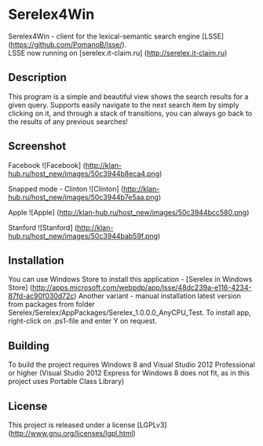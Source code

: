 Serelex4Win
===========
Serelex4Win - client for the lexical-semantic search engine [LSSE] (https://github.com/PomanoB/lsse/).  
LSSE now running on [serelex.it-claim.ru] (http://serelex.it-claim.ru)

Description
--------
This program is a simple and beautiful view shows the search results for a given query.
Supports easily navigate to the next search item by simply clicking on it, and through a stack of transitions, you can always go back to the results of any previous searches!

Screenshot
----------
Facebook
![Facebook] (http://klan-hub.ru/host_new/images/50c3944b8eca4.png)  

Snapped mode - Clinton
![Clinton] (http://klan-hub.ru/host_new/images/50c3944b7e5aa.png)  

Apple
![Apple] (http://klan-hub.ru/host_new/images/50c3944bcc580.png)  

Stanford
![Stanford] (http://klan-hub.ru/host_new/images/50c3944bab59f.png)  

Installation
------------
You can use Windows Store to install this application - [Serelex in Windows Store] (http://apps.microsoft.com/webpdp/app/lsse/48dc239a-e116-4234-87fd-ac90f030d72c)
Another variant - manual installation latest version from packages from folder Serelex/Serelex/AppPackages/Serelex_1.0.0.0_AnyCPU_Test. To install app, right-click on .ps1-file and enter Y on request.

Building
----------
To build the project requires Windows 8 and Visual Studio 2012 Professional or higher (Visual Studio 2012 Express for Windows 8 does not fit, as in this project uses Portable Class Library)

License
--------
This project is released under a license [LGPLv3] (http://www.gnu.org/licenses/lgpl.html)
